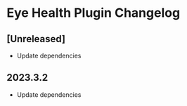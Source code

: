<!-- Keep a Changelog guide -> https://keepachangelog.com -->

# Eye Health Plugin Changelog

## [Unreleased]
- Update dependencies

## 2023.3.2
- Update dependencies